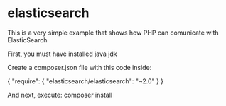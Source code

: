 # elasticsearch
This is a very simple example that shows how PHP can comunicate with ElasticSearch

First, you must have installed java jdk

Create a composer.json file with this code inside:

{
	"require": {
		"elasticsearch/elasticsearch": "~2.0"
	}
}


And next, execute: composer install
